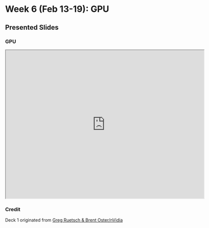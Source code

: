# Week 6 (Feb 13-19): GPU

## Presented Slides  

### GPU

<div class="video-container-4by3"><iframe src="https://drive.google.com/file/d/1k7uEpuaqzrLtBf7sWruAF00Ijsfiq3Fw/preview" width="640" height="480" allow="autoplay"></iframe></iframe></div>


### Credit
Deck 1 originated from [Greg Ruetsch & Brent Oster/nVidia](https://www.nvidia.com/content/cudazone/download/Getting_Started_w_CUDA_Training_NVISION08.pdf)
